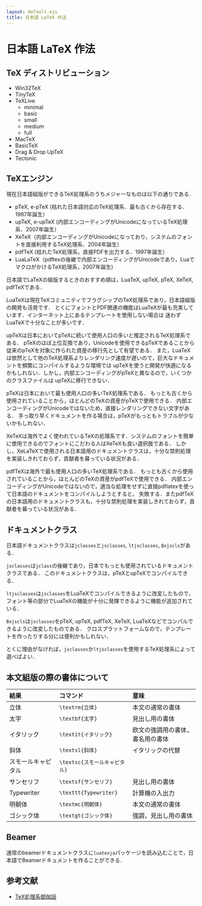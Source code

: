 ```yaml
---
layout: default.ejs
title: 日本語 LaTeX 作法
---
```


# 日本語 LaTeX 作法

## TeX ディストリビューション

- Win32TeX
- TinyTeX
- TeXLive
  - minimal
  - basic
  - small
  - medium
  - full
- MacTeX
- BasicTeX
- Drag & Drop UpTeX
- Tectonic

## TeXエンジン

現在日本語組版ができるTeX処理系のうちメジャーなものは以下の通りである．

- pTeX, e-pTeX (枯れた日本語対応のTeX処理系．最も古くから存在する．1987年誕生）
- upTeX, e-upTeX (内部エンコーディングがUnicodeになっているTeX処理系．2007年誕生）
- XeTeX（内部エンコーディングがUnicodeになっており，システムのフォントを直接利用するTeX処理系．2004年誕生）
- pdfTeX (枯れたTeX処理系，直接PDFを出力する．1997年誕生）
- LuaLaTeX（pdftexの後継で内部エンコーディングがUnicodeであり，LuaでマクロがかけるTeX処理系，2007年誕生)

日本語でLaTeXの組版するときのおすすめ順は，LuaTeX, upTeX, pTeX, XeTeX, pdfTeXである．

LuaTeXは現在TeXコミュニティでフラグシップのTeX処理系であり，日本語組版の開発も活発です．
とくにフォントとPDF関連の機能はLuaTeXが最も充実しています．インターネット上にあるテンプレートを使用しない場合は
迷わずLuaTeXで十分なことが多いです．

upTeXは日本においてpTeXに続いて使用人口の多いと推定されるTeX処理系である．
pTeXのほぼ上位互換であり，Unicodeを使用できるpTeXであることから従来のpTeXを対象に作られた資産の移行先として有望である．
また，LuaTeXは依然として他のTeX処理系よりレンダリング速度が遅いので，巨大なドキュメントを頻繁にコンパイルするような環境では
upTeXを使うと開発が快適になるかもしれない．しかし，内部エンコーディングがpTeXと異なるので，いくつかのクラスファイルは
upTeXに移行できない．

pTeXは日本において最も使用人口の多いTeX処理系である．
もっとも古くから使用されていることから，ほとんどのTeXの資産がpTeXで使用できる．
内部エンコーディングがUnicodeではないため，直接レンダリングできない文字がある．
手っ取り早くドキュメントを作る場合は，pTeXがもっともトラブルが少ないかもしれない．

XeTeXは海外でよく使われているTeXの処理系です．システムのフォントを簡単に使用できるのでフォントにこだわる人はXeTeXも良い選択肢である．
しかし，XeLaTeXで使用される日本語用のドキュメントクラスは，十分な禁則処理を実装しきれておらず，貢献者を募っている状況がある．

pdfTeXは海外で最も使用人口の多いTeX処理系である．
もっとも古くから使用されていることから，ほとんどのTeXの資産がpdfTeXで使用できる．
内部エンコーディングがUnicodeではないので，適当な処理をせずに直接pdflatexを使って日本語のドキュメントをコンパイルしようとすると，
失敗する．またpdfTeXの日本語用のドキュメントクラスも，十分な禁則処理を実装しきれておらず，貢献者を募っている状況がある．

## ドキュメントクラス

日本語ドキュメントクラスは`jclasses`と`jsclasses`, `ltjsclasses`, `Bxjscls`がある．

`jsclasses`は`jclass`の後継であり，日本でもっとも使用されているドキュメントクラスである．
このドキュメントクラスは，pTeXとupTeXでコンパイルできる．

`ltjsclasses`は`jsclasses`をLuaTeXでコンパイルできるように改変したもので，
フォント等の部分でLuaTeXの機能が十分に発揮できるように機能が追加されている．

`Bxjscls`は`jsclasses`をpTeX, upTeX, pdfTeX, XeTeX, LuaTeXなどでコンパルできるように改変したものである． クロスプラットフォームなので，テンプレートを作ったりする分には便利かもしれない．

とくに理由がなければ，`jsclasses`か`ltjsclasses`を使用するTeX処理系によって選べばよい．

## 本文組版の際の書体について

| 結果 | コマンド | 意味 |
|:-----|:-------|:----|
| 立体 | `\textrm{立体}` | 本文の通常の書体 |
| 太字 | `\textbf{太字}` | 見出し用の書体 |
| イタリック | `\textit{イタリック}` | 欧文の強調用の書体，書名用の書体 |
| 斜体 | `\textsl{斜体}` | イタリックの代替 |
| スモールキャピタル | `\textsc{スモールキャピタル}` | 
| サンセリフ | `\textsf{サンセリフ}` | 見出し用の書体 |
| Typewriter | `\texttt{Typewriter}` | 計算機の入出力 |
| 明朝体 | `\textmc{明朝体}` | 本文の通常の書体 |
| ゴシック体 | `\textgt{ゴシック体}` | 強調，見出し用の書体 |

## Beamer

通常のbeamerドキュメントクラスに`luatexja`パッケージを読み込むことで，日本語でBeamerドキュメントを作ることができる．

## 参考文献
- [TeX処理系御伽話](https://web.archive.org/web/20190521132203/https://qiita.com/yyu/items/6404656f822ce14db935)
